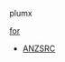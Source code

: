 plumx


[for](https://app.dimensions.ai/browse/categories/publication/for)

 - [ANZSRC](https://app.dimensions.ai/browse/categories/publication/for)

